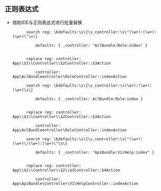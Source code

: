 ## 正则表达式
- 借助IDE与正则表达式进行批量替换

			search reg: \bdefaults:\s\{\s_controller:\s\"(\w+):(\w+):(\w+)\"\s\}
			
				defaults: { _controller: "AclBundle:Role:index" }
			
			
			replace reg: controller: App\\$1\\Controller\\$2Controller::$3Action
			
				controller: App\AclBundleontroller\RoleController::indexAction

			search reg: \bdefaults:\s\{\s_controller:\s(\w+):(\w+):(\w+)\s\}
			
				defaults: { _controller: AclBundle:Role:index }
			
			
			replace reg: controller: App\\$1\\Controller\\$2Controller::$3Action
			
				controller: App\AclBundleontroller\RoleController::indexAction

			search reg: \bdefaults:\s\{\s_controller:\s\"(\w+):(\w+)\/(\w+):(\w+)\"\s\}
			
				defaults: { _controller: "ApiBundle:V1/Help:index" }
			
			
			replace reg: controller: App\\$1\\Controller\\$2\\$3Controller::$4Action
			
				controller: App\ApiBundle\Controller\V1\HelpController::indexAction